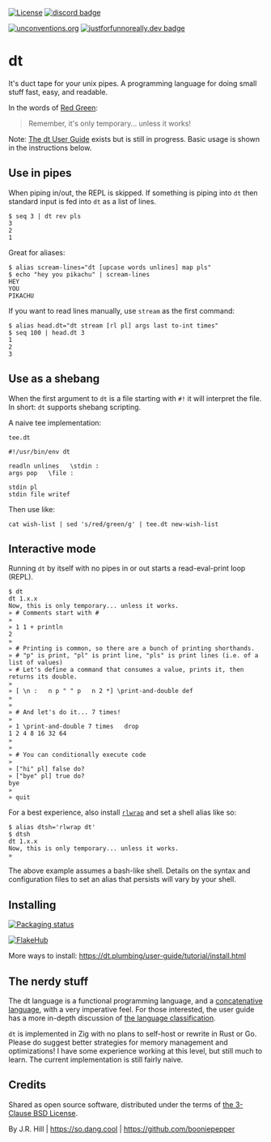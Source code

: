 [![License](https://img.shields.io/github/license/so-dang-cool/dt)](https://github.com/so-dang-cool/dt/blob/core/LICENSE.md)
[![discord badge](https://img.shields.io/discord/1150472957093744721?logo=discord)](https://discord.gg/pwrVPJJMfZ)

[![unconventions.org](https://img.shields.io/badge/unconventions-%E7%84%A1%E9%99%90-orange)](https://unconventions.org)
[![justforfunnoreally.dev badge](https://img.shields.io/badge/justforfunnoreally-dev-9ff)](https://justforfunnoreally.dev)


# dt

It's duct tape for your unix pipes. A programming language for doing small
stuff fast, easy, and readable.

In the words of [Red Green](https://www.redgreen.com):

> Remember, it's only temporary... unless it works!

Note: [The dt User Guide](https://dt.plumbing/user-guide/) exists but is still
in progress. Basic usage is shown in the instructions below.


## Use in pipes

When piping in/out, the REPL is skipped. If something is piping into `dt` then
standard input is fed into `dt` as a list of lines.

```
$ seq 3 | dt rev pls
3
2
1
```

Great for aliases:

```
$ alias scream-lines="dt [upcase words unlines] map pls"
$ echo "hey you pikachu" | scream-lines
HEY
YOU
PIKACHU
```

If you want to read lines manually, use `stream` as the first command:

```
$ alias head.dt="dt stream [rl pl] args last to-int times"
$ seq 100 | head.dt 3
1
2
3
```

## Use as a shebang

When the first argument to `dt` is a file starting with `#!` it will interpret
the file. In short: `dt` supports shebang scripting.

A naive tee implementation:

`tee.dt`

```
#!/usr/bin/env dt

readln unlines   \stdin :
args pop   \file :

stdin pl
stdin file writef
```

Then use like:

```
cat wish-list | sed 's/red/green/g' | tee.dt new-wish-list
```

## Interactive mode

Running `dt` by itself with no pipes in or out starts a read-eval-print loop
(REPL).

```
$ dt
dt 1.x.x
Now, this is only temporary... unless it works.
» # Comments start with #
»
» 1 1 + println
2
»
» # Printing is common, so there are a bunch of printing shorthands.
» # "p" is print, "pl" is print line, "pls" is print lines (i.e. of a list of values)
» # Let's define a command that consumes a value, prints it, then returns its double.
»
» [ \n :   n p " " p   n 2 *] \print-and-double def
»
»
» # And let's do it... 7 times!
»
» 1 \print-and-double 7 times   drop
1 2 4 8 16 32 64
»
»
» # You can conditionally execute code
»
» ["hi" pl] false do?
» ["bye" pl] true do?
bye
»
» quit
```

For a best experience, also install
[`rlwrap`](https://github.com/hanslub42/rlwrap) and set a shell alias like so:

```
$ alias dtsh='rlwrap dt'
$ dtsh
dt 1.x.x
Now, this is only temporary... unless it works.
»
```

The above example assumes a bash-like shell. Details on the syntax and
configuration files to set an alias that persists will vary by your shell.


## Installing

[![Packaging status](https://repology.org/badge/vertical-allrepos/dt-script.svg)](https://repology.org/project/dt-script/versions)

[![FlakeHub](https://img.shields.io/endpoint?url=https://flakehub.com/f/so-dang-cool/dt/badge)](https://flakehub.com/flake/so-dang-cool/dt)

More ways to install: https://dt.plumbing/user-guide/tutorial/install.html


## The nerdy stuff

The dt language is a functional programming language, and a
[concatenative language](https://concatenative.org/wiki/view/Concatenative%20language),
with a very imperative feel. For those interested, the user guide has a more
in-depth discussion of [the language classification](https://dt.plumbing/user-guide/misc/classification.html).

`dt` is implemented in Zig with no plans to self-host or rewrite in Rust or Go.
Please do suggest better strategies for memory management and optimizations! I
have some experience working at this level, but still much to learn. The
current implementation is still fairly naive.

## Credits

Shared as open source software, distributed under the terms of [the 3-Clause BSD License](https://opensource.org/license/BSD-3-clause/).

By J.R. Hill | https://so.dang.cool | https://github.com/booniepepper

